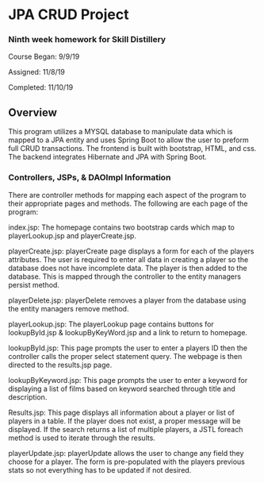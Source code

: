 # JPA CRUD Project

### Ninth week homework for Skill Distillery
Course Began: 9/9/19

Assigned: 11/8/19

Completed: 11/10/19


## Overview
 This program utilizes a MYSQL database to manipulate data which is mapped to a JPA entity and uses Spring Boot to allow the user to preform full CRUD transactions. The frontend is built with bootstrap, HTML, and css.
 The backend integrates Hibernate and JPA with Spring Boot.


### Controllers, JSPs, & DAOImpl Information

There are controller methods for mapping each aspect of the program to their appropriate pages and methods.
The following are each page of the program:

index.jsp: The homepage contains two bootstrap cards which map to playerLookup.jsp and playerCreate.jsp.

playerCreate.jsp: playerCreate page displays a form for each of the players attributes. The user is required to enter all data in creating a player so the database does not have incomplete data. The player is then added to the database. This is mapped through the controller to the entity managers persist method.

playerDelete.jsp: playerDelete removes a player from the database using the entity managers remove method.

playerLookup.jsp: The playerLookup page contains buttons for lookupById.jsp & lookupByKeyWord.jsp and a link to return to homepage.

lookupById.jsp: This page prompts the user to enter a players ID then the controller calls the proper select statement query. The webpage is then directed to the results.jsp page.

lookupByKeyword.jsp: This page prompts the user to enter a keyword for displaying a list of films based on keyword searched through title and description.

Results.jsp: This page displays all information about a player or list of players in a table. If the player does not exist, a proper message will be displayed. If the search returns a list of multiple players, a JSTL foreach method is used to iterate through the results.

playerUpdate.jsp: playerUpdate allows the user to change any field they choose for a player. The form is pre-populated with the players previous stats so not everything has to be updated if not desired.
